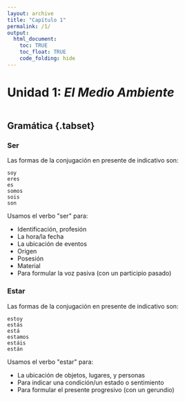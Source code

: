 ```yaml
---
layout: archive
title: "Capítulo 1"
permalink: /1/
output: 
  html_document:
    toc: TRUE
    toc_float: TRUE
    code_folding: hide
---
```


# **Unidad 1: _El Medio Ambiente_**

```{r}
```
   
**Gramática** {.tabset}
-------------------------------------
### Ser

Las formas de la conjugación en presente de indicativo son: 

    soy
    eres
    es
    somos
    sois
    son


Usamos el verbo "ser" para:
- Identificación, profesión 
- La hora/la fecha 
- La ubicación de eventos
- Origen
- Posesión
- Material	
- Para formular la voz pasiva (con un participio pasado)

### Estar

Las formas de la conjugación en presente de indicativo son: 

    estoy
    estás
    está
    estamos
    estáis
    están


Usamos el verbo "estar" para:
- La ubicación de objetos, lugares, y personas
- Para indicar una condición/un estado o sentimiento 
- Para formular el presente progresivo (con un gerundio)


